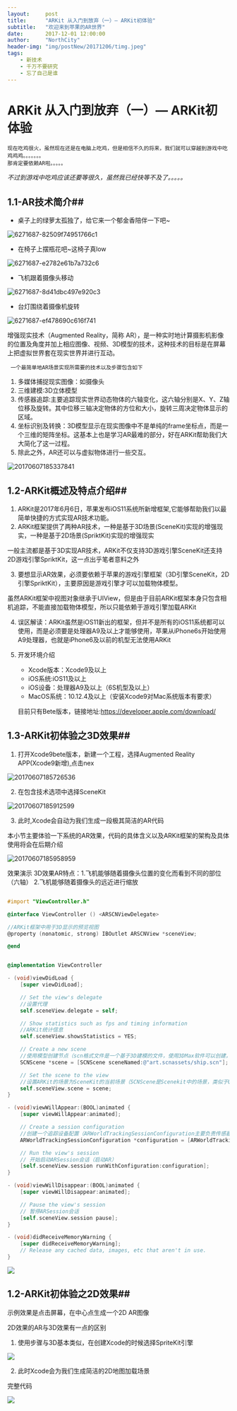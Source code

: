 ```yaml
---
layout:     post
title:      "ARKit 从入门到放弃（一）— ARKit初体验"
subtitle:   "欢迎来到苹果的AR世界"
date:       2017-12-01 12:00:00
author:     "NorthCity"
header-img: "img/postNew/20171206/timg.jpeg"
tags:
    - 新技术
    - 千万不要研究
    - 忘了自己是谁
---
```




# ARKit 从入门到放弃（一）— ARKit初体验

    现在吃鸡很火，虽然现在还是在电脑上吃鸡，但是相信不久的将来，我们就可以穿越到游戏中吃鸡鸡鸡。。。。。。。
    那肯定要依赖AR啦。。。。。

*不过到游戏中吃鸡应该还要等很久，虽然我已经快等不及了。。。。。*





## 1.1-AR技术简介##



- 桌子上的绿萝太孤独了，给它来一个郁金香陪伴一下吧~

![6271687-82509f74951766c1](https://northcity.github.io/img/postNew/20171206/6271687-82509f74951766c1.gif)



- 在椅子上摆瓶花吧~这椅子真low



![6271687-e2782e61b7a732c6](https://northcity.github.io/img/postNew/20171206/6271687-e2782e61b7a732c6.gif)



- 飞机跟着摄像头移动

![6271687-8d41dbc497e920c3](https://northcity.github.io/img/postNew/20171206/6271687-8d41dbc497e920c3.gif)



- 台灯围绕着摄像机旋转

![6271687-ef478690c616f741](https://northcity.github.io/img/postNew/20171206/6271687-ef478690c616f741.gif)



增强现实技术（Augmented Reality，简称 AR），是一种实时地计算摄影机影像的位置及角度并加上相应图像、视频、3D模型的技术，这种技术的目标是在屏幕上把虚拟世界套在现实世界并进行互动。

     一个最简单地AR场景实现所需要的技术以及步骤包含如下
1. 多媒体捕捉现实图像：如摄像头
2. 三维建模:3D立体模型
3. 传感器追踪:主要追踪现实世界动态物体的六轴变化，这六轴分别是X、Y、Z轴位移及旋转。其中位移三轴决定物体的方位和大小，旋转三周决定物体显示的区域。
4. 坐标识别及转换：3D模型显示在现实图像中不是单纯的frame坐标点，而是一个三维的矩阵坐标。这基本上也是学习AR最难的部分，好在ARKit帮助我们大大简化了这一过程。
5. 除此之外，AR还可以与虚拟物体进行一些交互。

![20170607185337841](https://northcity.github.io/img/postNew/20171206/20170607185337841.png)

## 1.2-ARKit概述及特点介绍##



1. ARKit是2017年6月6日，苹果发布iOS11系统所新增框架,它能够帮助我们以最简单快捷的方式实现AR技术功能。
2. ARKit框架提供了两种AR技术，一种是基于3D场景(SceneKit)实现的增强现实，一种是基于2D场景(SpriktKit)实现的增强现实

一般主流都是基于3D实现AR技术，ARKit不仅支持3D游戏引擎SceneKit还支持2D游戏引擎SpriktKit，这一点出乎笔者意料之外

3. 要想显示AR效果，必须要依赖于苹果的游戏引擎框架（3D引擎SceneKit，2D引擎SpriktKit），主要原因是游戏引擎才可以加载物体模型。

虽然ARKit框架中视图对象继承于UIView，但是由于目前ARKit框架本身只包含相机追踪，不能直接加载物体模型，所以只能依赖于游戏引擎加载ARKit

4. 误区解读：ARKit虽然是iOS11新出的框架，但并不是所有的iOS11系统都可以使用，而是必须要是处理器A9及以上才能够使用，苹果从iPhone6s开始使用A9处理器，也就是iPhone6及以前的机型无法使用ARKit

5. 开发环境介绍

   - Xcode版本：Xcode9及以上
   - iOS系统:iOS11及以上
   - iOS设备：处理器A9及以上（6S机型及以上）
   - MacOS系统：10.12.4及以上（安装Xcode9对Mac系统版本有要求）

   目前只有Bete版本，链接地址:https://developer.apple.com/download/



## 1.3-ARKit初体验之3D效果##



1. 打开Xcode9bete版本，新建一个工程，选择Augmented Reality APP(Xcode9新增),点击nex

![20170607185726536](https://northcity.github.io/img/postNew/20171206/20170607185726536.png)

2. 在包含技术选项中选择SceneKit

![20170607185912599](https://northcity.github.io/img/postNew/20171206/20170607185912599.png)

3. 此时,Xcode会自动为我们生成一段极其简洁的AR代码 

本小节主要体验一下系统的AR效果，代码的具体含义以及ARKit框架的架构及具体使用将会在后期介绍

![20170607185958959](https://northcity.github.io/img/postNew/20171206/20170607185958959.png)

效果演示 
3D效果AR特点：1.飞机能够随着摄像头位置的变化而看到不同的部位（六轴） 2.飞机能够随着摄像头的远近进行缩放

```objective-c

#import "ViewController.h"

@interface ViewController () <ARSCNViewDelegate>

//ARKit框架中用于3D显示的预览视图
@property (nonatomic, strong) IBOutlet ARSCNView *sceneView;

@end


@implementation ViewController

- (void)viewDidLoad {
    [super viewDidLoad];

    // Set the view's delegate
    //设置代理
    self.sceneView.delegate = self;

    // Show statistics such as fps and timing information
    //ARKit统计信息
    self.sceneView.showsStatistics = YES;

    // Create a new scene
    //使用模型创建节点（scn格式文件是一个基于3D建模的文件，使用3DMax软件可以创建，这里系统有一个默认的3D飞机）
    SCNScene *scene = [SCNScene sceneNamed:@"art.scnassets/ship.scn"];

    // Set the scene to the view
    //设置ARKit的场景为SceneKit的当前场景（SCNScene是Scenekit中的场景，类似于UIView）
    self.sceneView.scene = scene;
}

- (void)viewWillAppear:(BOOL)animated {
    [super viewWillAppear:animated];

    // Create a session configuration
    //创建一个追踪设备配置（ARWorldTrackingSessionConfiguration主要负责传感器追踪手机的移动和旋转）
    ARWorldTrackingSessionConfiguration *configuration = [ARWorldTrackingSessionConfiguration new];

    // Run the view's session
    // 开始启动ARSession会话（启动AR）
    [self.sceneView.session runWithConfiguration:configuration];
}

- (void)viewWillDisappear:(BOOL)animated {
    [super viewWillDisappear:animated];

    // Pause the view's session
    // 暂停ARSession会话
    [self.sceneView.session pause];
}

- (void)didReceiveMemoryWarning {
    [super didReceiveMemoryWarning];
    // Release any cached data, images, etc that aren't in use.
}
```



![](https://northcity.github.io/img/postNew/20171206/20170607190115086.png)



## 1.2-ARKit初体验之2D效果##



示例效果是点击屏幕，在中心点生成一个2D AR图像

2D效果的AR与3D效果有一点的区别

1. 使用步骤与3D基本类似，在创建Xcode的时候选择SpriteKit引擎

![](https://northcity.github.io/img/postNew/20171206/20170607192810537.png)



2. 此时Xcode会为我们生成简洁的2D地图加载场景

完整代码

![](https://northcity.github.io/img/postNew/20171206/20170607193101237.png)


















































